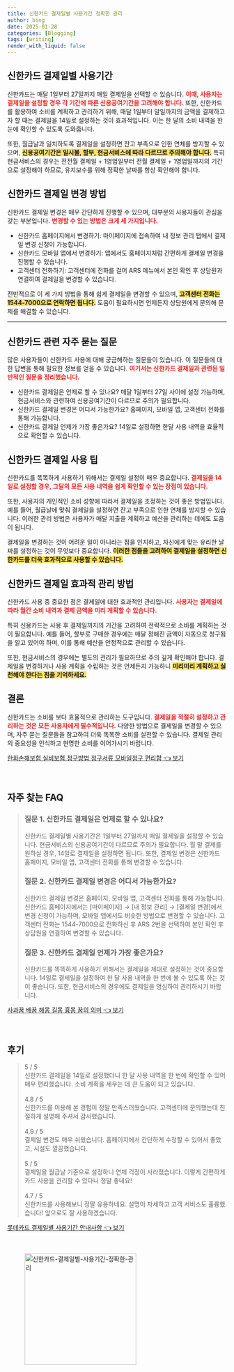 ```yaml
---
title: 신한카드 결제일별 사용기간 정확한 관리
author: bing
date: 2025-01-28
categories: [Blogging]
tags: [writing]
render_with_liquid: false
---
```



<h2 id='신한카드_결제일_사용기간'>신한카드 결제일별 사용기간</h2>

<p>신한카드는 매달 1일부터 27일까지 매일 결제일을 선택할 수 있습니다. <b><span style="color: #ee2323;">이때, 사용자는 결제일을 설정할 경우 각 기간에 따른 신용공여기간을 고려해야 합니다.</span></b> 또한, 신한카드를 활용하여 소비를 계획하고 관리하기 위해, 매달 1일부터 말일까지의 금액을 결제하고자 할 때는 결제일을 14일로 설정하는 것이 효과적입니다. 이는 한 달의 소비 내역을 한눈에 확인할 수 있도록 도와줍니다.</p>

<p>또한, 월급날과 일치하도록 결제일을 설정하면 잔고 부족으로 인한 연체를 방지할 수 있으며, <b><span style="background-color: #ffe066;">신용공여기간은 일시불, 할부, 현금서비스에 따라 다르므로 주의해야 합니다.</span></b> 특히 현금서비스의 경우는 전전월 결제일 + 1영업일부터 전월 결제일 + 1영업일까지의 기간으로 설정해야 하므로, 유지보수를 위해 정확한 날짜를 항상 확인해야 합니다. </p>

<h2 id='신한카드_결제일_변경방법'>신한카드 결제일 변경 방법</h2>

<p>신한카드 결제일 변경은 매우 간단하게 진행할 수 있으며, 대부분의 사용자들이 관심을 갖는 부분입니다. <b><span style="color: #ee2323;">변경할 수 있는 방법은 크게 세 가지입니다.</span></b></p>

<p><ul>
    <li>신한카드 홈페이지에서 변경하기: 마이페이지에 접속하여 내 정보 관리 탭에서 결제일 변경 신청이 가능합니다.</li>
    <li>신한카드 모바일 앱에서 변경하기: 앱에서도 홈페이지처럼 간편하게 결제일 변경을 진행할 수 있습니다.</li>
    <li>고객센터 전화하기: 고객센터에 전화를 걸어 ARS 메뉴에서 본인 확인 후 상담원과 연결하여 결제일을 변경할 수 있습니다.</li>
</ul></p>

<p>전반적으로 이 세 가지 방법을 통해 쉽게 결제일을 변경할 수 있으며, <b><span style="background-color: #ffe066;">고객센터 전화는 1544-7000으로 연락하면 됩니다.</span></b> 도움이 필요하시면 언제든지 상담원에게 문의해 문제를 해결할 수 있습니다.</p>

<hr />

<h2 id='신한카드_자주묻는질문'>신한카드 관련 자주 묻는 질문</h2>

<p>많은 사용자들이 신한카드 사용에 대해 궁금해하는 질문들이 있습니다. 이 질문들에 대한 답변을 통해 필요한 정보를 얻을 수 있습니다. <b><span style="color: #ee2323;">여기서는 신한카드 결제일과 관련된 일반적인 질문을 정리했습니다.</span></b></p>

<p><ul>
    <li>신한카드 결제일은 언제로 할 수 있나요? 매달 1일부터 27일 사이에 설정 가능하며, 현금서비스와 관련하여 신용공여기간이 다르므로 주의가 필요합니다.</li>
    <li>신한카드 결제일 변경은 어디서 가능한가요? 홈페이지, 모바일 앱, 고객센터 전화를 통해 가능합니다.</li>
    <li>신한카드 결제일 언제가 가장 좋은가요? 14일로 설정하면 한달 사용 내역을 효율적으로 확인할 수 있습니다.</li>
</ul></p>

<h2 id='신한카드_결제일_사용_팁'>신한카드 결제일 사용 팁</h2>

<p>신한카드를 똑똑하게 사용하기 위해서는 결제일 설정이 매우 중요합니다. <b><span style="color: #ee2323;">결제일을 14일로 설정할 경우, 그달의 모든 사용 내역을 쉽게 확인할 수 있는 장점이 있습니다.</span></b></p>

<p>또한, 사용자의 개인적인 소비 성향에 따라서 결제일을 조정하는 것이 좋은 방법입니다. 예를 들어, 월급날에 맞춰 결제일을 설정하면 잔고 부족으로 인한 연체를 방지할 수 있습니다. 이러한 관리 방법은 사용자가 매달 지출을 계획하고 예산을 관리하는 데에도 도움이 됩니다.</p>

<p>결제일을 변경하는 것이 어려운 일이 아니라는 점을 인지하고, 자신에게 맞는 유리한 날짜를 설정하는 것이 무엇보다 중요합니다. <b><span style="background-color: #ffe066;">이러한 점들을 고려하여 결제일을 설정하면 신한카드를 더욱 효과적으로 사용할 수 있습니다.</span></b></p>

<h2 id='신한카드_결제일_효과적_관리'>신한카드 결제일 효과적 관리 방법</h2>

<p>신한카드 사용 중 중요한 점은 결제일에 대한 효과적인 관리입니다. <b><span style="color: #ee2323;">사용자는 결제일에 따라 월간 소비 내역과 결제 금액을 미리 계획할 수 있습니다.</span></b></p>

<p>특히 신용카드는 사용 후 결제일까지의 기간을 고려하여 전략적으로 소비를 계획하는 것이 필요합니다. 예를 들어, 할부로 구매한 경우에는 매달 정해진 금액이 자동으로 청구됨을 알고 있어야 하며, 이를 통해 예산을 안정적으로 관리할 수 있습니다.</p>

<p>또한, 현금서비스의 경우에는 별도의 관리가 필요하므로 주의 깊게 확인해야 합니다. 결제일을 변경하거나 사용 계획을 수립하는 것은 언제든지 가능하니 <b><span style="background-color: #ffe066;">미리미리 계획하고 실천해야 한다는 점을 기억하세요.</span></b></p>

<h2 id='결론'>결론</h2>

<p>신한카드는 소비를 보다 효율적으로 관리하는 도구입니다. <b><span style="color: #ee2323;">결제일을 적절히 설정하고 관리하는 것은 모든 사용자에게 필수적입니다.</span></b> 다양한 방법으로 결제일을 변경할 수 있으며, 자주 묻는 질문들을 참고하여 더욱 똑똑한 소비를 실천할 수 있습니다. 결제일 관리의 중요성을 인식하고 현명한 소비를 이어가시기 바랍니다.</p>


<p><a class="click-button" title="한화손해보험 실비보험 청구방법 청구서류 모바일청구 편리함" href="https://aptwhite.github.io/posts/%ED%95%9C%ED%99%94%EC%86%90%ED%95%B4%EB%B3%B4%ED%97%98-%EC%8B%A4%EB%B9%84%EB%B3%B4%ED%97%98-%EC%B2%AD%EA%B5%AC%EB%B0%A9%EB%B2%95-%EC%B2%AD%EA%B5%AC%EC%84%9C%EB%A5%98-%EB%AA%A8%EB%B0%94%EC%9D%BC%EC%B2%AD%EA%B5%AC-%ED%8E%B8%EB%A6%AC%ED%95%A8/" rel="dofollow">한화손해보험 실비보험 청구방법 청구서류 모바일청구 편리함 👈 보기</a></p><br>
<h2 id='자주_찾는_FAQ'>자주 찾는 FAQ</h2>
<div itemscope="" itemtype="https://schema.org/FAQPage"> 
<blockquote> 
<div itemscope="" itemprop="mainEntity" itemtype="https://schema.org/Question"> 
<h3 itemprop="name">질문 1. 신한카드 결제일은 언제로 할 수 있나요?</h3> 
<div itemscope="" itemprop="acceptedAnswer" itemtype="https://schema.org/Answer"> 
<span itemprop="text"> 
<p>신한카드 결제일별 사용기간은 1일부터 27일까지 매일 결제일을 설정할 수 있습니다. 현금서비스의 신용공여기간이 다르므로 주의가 필요합니다. 월 말 결제를 원하실 경우, 14일로 결제일을 설정하면 됩니다. 또한, 결제일 변경은 신한카드 홈페이지, 모바일 앱, 고객센터 전화를 통해 변경할 수 있습니다.</p> 
</span> 
</div> 
</div> 

<div itemscope="" itemprop="mainEntity" itemtype="https://schema.org/Question"> 
<h3 itemprop="name">질문 2. 신한카드 결제일 변경은 어디서 가능한가요?</h3> 
<div itemscope="" itemprop="acceptedAnswer" itemtype="https://schema.org/Answer"> 
<span itemprop="text"> 
<p>신한카드 결제일 변경은 홈페이지, 모바일 앱, 고객센터 전화를 통해 가능합니다. 신한카드 홈페이지에서는 [마이페이지] → [내 정보 관리] → [결제일 변경]에서 변경 신청이 가능하며, 모바일 앱에서도 비슷한 방법으로 변경할 수 있습니다. 고객센터 전화는 1544-7000으로 전화하신 후 ARS 2번을 선택하여 본인 확인 후 상담원을 연결하여 변경할 수 있습니다.</p> 
</span> 
</div> 
</div>

<div itemscope="" itemprop="mainEntity" itemtype="https://schema.org/Question"> 
<h3 itemprop="name">질문 3. 신한카드 결제일 언제가 가장 좋은가요?</h3> 
<div itemscope="" itemprop="acceptedAnswer" itemtype="https://schema.org/Answer"> 
<span itemprop="text"> 
<p>신한카드를 똑똑하게 사용하기 위해서는 결제일을 제대로 설정하는 것이 중요합니다. 14일로 결제일을 설정하여 한 달 사용 내역을 한 번에 볼 수 있도록 하는 것이 좋습니다. 또한, 현금서비스의 경우에도 결제일을 명심하여 관리하시기 바랍니다.</p> 
</span> 
</div> 
</div> 
</blockquote> 
</div>
<p><a class="click-button" title="사과꿈 배꿈 해몽 길몽 흉몽 꿈의 의미" href="https://aptwhite.github.io/posts/%EC%82%AC%EA%B3%BC%EA%BF%88-%EB%B0%B0%EA%BF%88-%ED%95%B4%EB%AA%BD-%EA%B8%B8%EB%AA%BD-%ED%9D%89%EB%AA%BD-%EA%BF%88%EC%9D%98-%EC%9D%98%EB%AF%B8/" rel="dofollow">사과꿈 배꿈 해몽 길몽 흉몽 꿈의 의미 👈 보기</a></p><br>
<h2 id='후기'>후기</h2>
<div itemscope itemtype="https://schema.org/Product">
  <blockquote>
  <div itemprop="review" itemscope itemtype="https://schema.org/Review">
      <div itemprop="reviewRating" itemscope itemtype="https://schema.org/Rating"> <span itemprop="ratingValue">5</span> / <span itemprop="bestRating">5</span> </div>
      <span itemprop="reviewBody">신한카드 결제일을 14일로 설정했더니 한 달 사용 내역을 한 번에 확인할 수 있어 매우 편리했습니다. 소비 계획을 세우는 데 큰 도움이 되고 있습니다.</span>
  </div>
  <br>
  <div itemprop="review" itemscope itemtype="https://schema.org/Review">
      <div itemprop="reviewRating" itemscope itemtype="https://schema.org/Rating"> <span itemprop="ratingValue">4.8</span> / <span itemprop="bestRating">5</span> </div>
      <span itemprop="reviewBody">신한카드를 이용해 본 경험이 정말 만족스러웠습니다. 고객센터에 문의했는데 친절하게 설명해 주셔서 감사했습니다.</span>
  </div>
  <br>
  <div itemprop="review" itemscope itemtype="https://schema.org/Review">
      <div itemprop="reviewRating" itemscope itemtype="https://schema.org/Rating"> <span itemprop="ratingValue">4.9</span> / <span itemprop="bestRating">5</span> </div>
      <span itemprop="reviewBody">결제일 변경도 매우 쉬웠습니다. 홈페이지에서 간단하게 수정할 수 있어서 좋았고, 시설도 깔끔했습니다.</span>
  </div>
  <br>
  <div itemprop="review" itemscope itemtype="https://schema.org/Review">
      <div itemprop="reviewRating" itemscope itemtype="https://schema.org/Rating"> <span itemprop="ratingValue">5</span> / <span itemprop="bestRating">5</span> </div>
      <span itemprop="reviewBody">결제일을 월급날 기준으로 설정하니 연체 걱정이 사라졌습니다. 이렇게 간편하게 카드 사용을 관리할 수 있다니 정말 좋네요!</span>
  </div>
  <br>
  <div itemprop="review" itemscope itemtype="https://schema.org/Review">
      <div itemprop="reviewRating" itemscope itemtype="https://schema.org/Rating"> <span itemprop="ratingValue">4.7</span> / <span itemprop="bestRating">5</span> </div>
      <span itemprop="reviewBody">신한카드를 사용해보니 정말 유용하네요. 설명이 자세하고 고객 서비스도 훌륭했습니다! 앞으로도 잘 사용하겠습니다.</span>
  </div>
  </blockquote>
</div>
<p><a class="click-button" title="롯데카드 결제일별 사용기간 안내사항" href="https://aptwhite.github.io/posts/%EB%A1%AF%EB%8D%B0%EC%B9%B4%EB%93%9C-%EA%B2%B0%EC%A0%9C%EC%9D%BC%EB%B3%84-%EC%82%AC%EC%9A%A9%EA%B8%B0%EA%B0%84-%EC%95%88%EB%82%B4%EC%82%AC%ED%95%AD/" rel="dofollow">롯데카드 결제일별 사용기간 안내사항 👈 보기</a></p><br>
<figure class="image"><img src="https://aptwhite.github.io/assets/img/thumbnail/신한카드-결제일별-사용기간-정확한-관리.webp" alt="신한카드-결제일별-사용기간-정확한-관리" width="256" height="256"></figure>